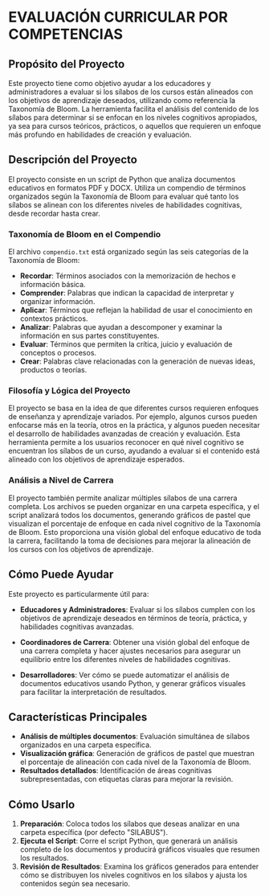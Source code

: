 # **EVALUACIÓN CURRICULAR POR COMPETENCIAS**

## **Propósito del Proyecto**
Este proyecto tiene como objetivo ayudar a los educadores y administradores a evaluar si los sílabos de los cursos están alineados con los objetivos de aprendizaje deseados, utilizando como referencia la Taxonomía de Bloom. La herramienta facilita el análisis del contenido de los sílabos para determinar si se enfocan en los niveles cognitivos apropiados, ya sea para cursos teóricos, prácticos, o aquellos que requieren un enfoque más profundo en habilidades de creación y evaluación.

## **Descripción del Proyecto**
El proyecto consiste en un script de Python que analiza documentos educativos en formatos PDF y DOCX. Utiliza un compendio de términos organizados según la Taxonomía de Bloom para evaluar qué tanto los sílabos se alinean con los diferentes niveles de habilidades cognitivas, desde recordar hasta crear.

### **Taxonomía de Bloom en el Compendio**
El archivo `compendio.txt` está organizado según las seis categorías de la Taxonomía de Bloom:

- **Recordar**: Términos asociados con la memorización de hechos e información básica.
- **Comprender**: Palabras que indican la capacidad de interpretar y organizar información.
- **Aplicar**: Términos que reflejan la habilidad de usar el conocimiento en contextos prácticos.
- **Analizar**: Palabras que ayudan a descomponer y examinar la información en sus partes constituyentes.
- **Evaluar**: Términos que permiten la crítica, juicio y evaluación de conceptos o procesos.
- **Crear**: Palabras clave relacionadas con la generación de nuevas ideas, productos o teorías.

### **Filosofía y Lógica del Proyecto**
El proyecto se basa en la idea de que diferentes cursos requieren enfoques de enseñanza y aprendizaje variados. Por ejemplo, algunos cursos pueden enfocarse más en la teoría, otros en la práctica, y algunos pueden necesitar el desarrollo de habilidades avanzadas de creación y evaluación. Esta herramienta permite a los usuarios reconocer en qué nivel cognitivo se encuentran los sílabos de un curso, ayudando a evaluar si el contenido está alineado con los objetivos de aprendizaje esperados.

### **Análisis a Nivel de Carrera**
El proyecto también permite analizar múltiples sílabos de una carrera completa. Los archivos se pueden organizar en una carpeta específica, y el script analizará todos los documentos, generando gráficos de pastel que visualizan el porcentaje de enfoque en cada nivel cognitivo de la Taxonomía de Bloom. Esto proporciona una visión global del enfoque educativo de toda la carrera, facilitando la toma de decisiones para mejorar la alineación de los cursos con los objetivos de aprendizaje.

## **Cómo Puede Ayudar**
Este proyecto es particularmente útil para:

- **Educadores y Administradores**: Evaluar si los sílabos cumplen con los objetivos de aprendizaje deseados en términos de teoría, práctica, y habilidades cognitivas avanzadas.
  
- **Coordinadores de Carrera**: Obtener una visión global del enfoque de una carrera completa y hacer ajustes necesarios para asegurar un equilibrio entre los diferentes niveles de habilidades cognitivas.

- **Desarrolladores**: Ver cómo se puede automatizar el análisis de documentos educativos usando Python, y generar gráficos visuales para facilitar la interpretación de resultados.

## **Características Principales**
- **Análisis de múltiples documentos**: Evaluación simultánea de sílabos organizados en una carpeta específica.
- **Visualización gráfica**: Generación de gráficos de pastel que muestran el porcentaje de alineación con cada nivel de la Taxonomía de Bloom.
- **Resultados detallados**: Identificación de áreas cognitivas subrepresentadas, con etiquetas claras para mejorar la revisión.

## **Cómo Usarlo**
1. **Preparación**: Coloca todos los sílabos que deseas analizar en una carpeta específica (por defecto "SILABUS").
2. **Ejecuta el Script**: Corre el script Python, que generará un análisis completo de los documentos y producirá gráficos visuales que resumen los resultados.
3. **Revisión de Resultados**: Examina los gráficos generados para entender cómo se distribuyen los niveles cognitivos en los sílabos y ajusta los contenidos según sea necesario.
# 
